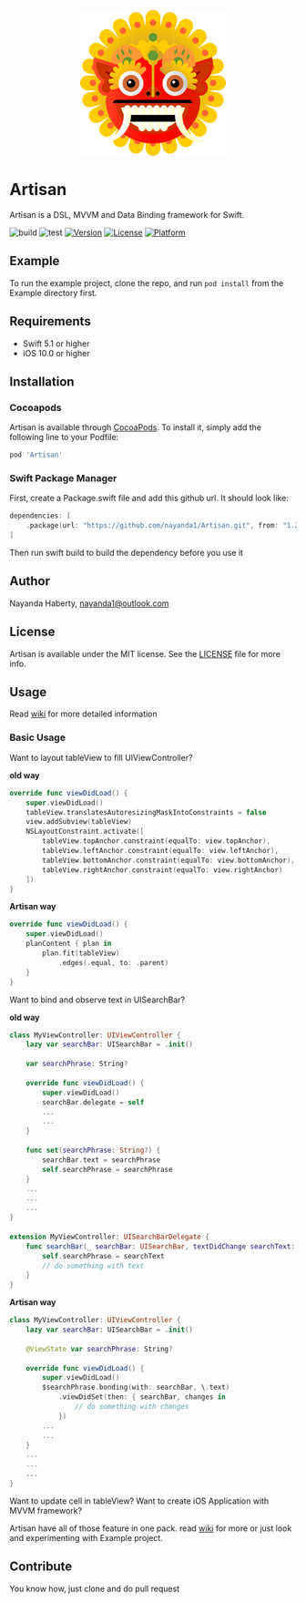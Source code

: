 <p align="center">
  <img width="256" height="256" src="Artisan.png"/>
</p>

# Artisan

Artisan is a DSL, MVVM and Data Binding framework for Swift.

![build](https://github.com/nayanda1/Artisan/workflows/build/badge.svg)
![test](https://github.com/nayanda1/Artisan/workflows/test/badge.svg)
[![Version](https://img.shields.io/cocoapods/v/Artisan.svg?style=flat)](https://cocoapods.org/pods/Artisan)
[![License](https://img.shields.io/cocoapods/l/Artisan.svg?style=flat)](https://cocoapods.org/pods/Artisan)
[![Platform](https://img.shields.io/cocoapods/p/Artisan.svg?style=flat)](https://cocoapods.org/pods/Artisan)

## Example

To run the example project, clone the repo, and run `pod install` from the Example directory first.

## Requirements

- Swift 5.1 or higher
- iOS 10.0 or higher

## Installation

### Cocoapods

Artisan is available through [CocoaPods](https://cocoapods.org). To install
it, simply add the following line to your Podfile:

```ruby
pod 'Artisan'
```

### Swift Package Manager

First, create a Package.swift file and add this github url. It should look like:

```swift
dependencies: [
    .package(url: "https://github.com/nayanda1/Artisan.git", from: "1.2.0")
]
```

Then run swift build to build the dependency before you use it

## Author

Nayanda Haberty, nayanda1@outlook.com

## License

Artisan is available under the MIT license. See the [LICENSE](LICENSE) file for more info.

## Usage

Read [wiki](https://github.com/nayanda1/Artisan/wiki) for more detailed information

### Basic Usage

Want to layout tableView to fill UIViewController? 

**old way**

```swift
override func viewDidLoad() {
    super.viewDidLoad()
    tableView.translatesAutoresizingMaskIntoConstraints = false
    view.addSubview(tableView)
    NSLayoutConstraint.activate([
        tableView.topAnchor.constraint(equalTo: view.topAnchor),
        tableView.leftAnchor.constraint(equalTo: view.leftAnchor),
        tableView.bottomAnchor.constraint(equalTo: view.bottomAnchor),
        tableView.rightAnchor.constraint(equalTo: view.rightAnchor)
    ])
}
```

**Artisan way**

```swift
override func viewDidLoad() {
    super.viewDidLoad()
    planContent { plan in
        plan.fit(tableView)
            .edges(.equal, to: .parent)
    }
}
```

Want to bind and observe text in UISearchBar?

**old way**

```swift
class MyViewController: UIViewController {
    lazy var searchBar: UISearchBar = .init()
    
    var searchPhrase: String?
    
    override func viewDidLoad() {
        super.viewDidLoad()
        searchBar.delegate = self
        ...
        ...
    }
    
    func set(searchPhrase: String?) {
        searchBar.text = searchPhrase
        self.searchPhrase = searchPhrase
    }
    ...
    ...
    ...
}

extension MyViewController: UISearchBarDelegate {
    func searchBar(_ searchBar: UISearchBar, textDidChange searchText: String) {
        self.searchPhrase = searchText
        // do something with text
    }
}
```

**Artisan way**

```swift
class MyViewController: UIViewController {
    lazy var searchBar: UISearchBar = .init()

    @ViewState var searchPhrase: String?
    
    override func viewDidLoad() {
        super.viewDidLoad()
        $searchPhrase.bonding(with: searchBar, \.text)
            .viewDidSet(then: { searchBar, changes in
                // do something with changes
            })
        ...
        ...
    }
    ...
    ...
    ...
}
```

Want to update cell in tableView?
Want to create iOS Application with MVVM framework?

Artisan have all of those feature in one pack. read [wiki](https://github.com/nayanda1/Artisan/wiki) for more or just look and experimenting with Example project.

## Contribute

You know how, just clone and do pull request
